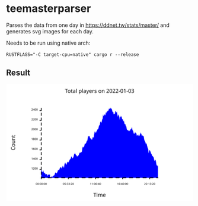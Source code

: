 # teemasterparser

Parses the data from one day in https://ddnet.tw/stats/master/ and generates svg images for each day.

Needs to be run using native arch:

```
RUSTFLAGS="-C target-cpu=native" cargo r --release
```

## Result

![Example image](example.svg "Example")